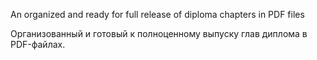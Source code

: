 An organized and ready for full release of diploma chapters in PDF files

Организованный и готовый к полноценному выпуску глав диплома в PDF-файлах.
